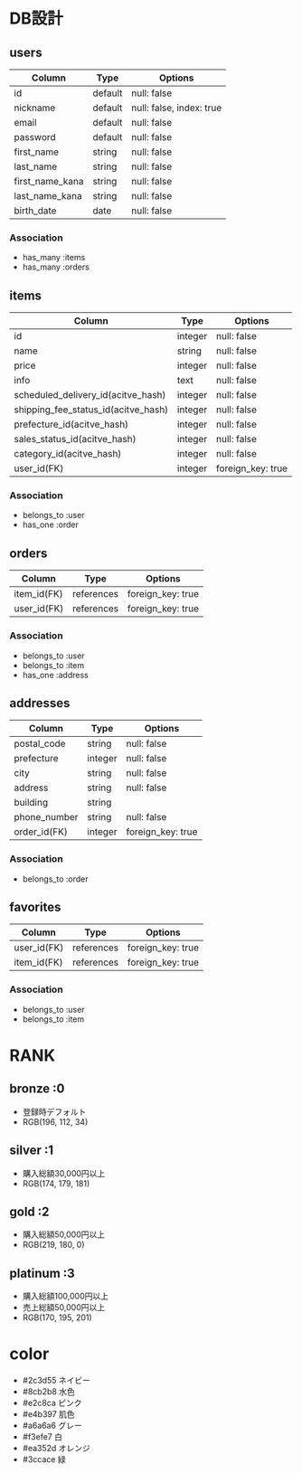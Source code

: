 # DB設計

## users
| Column | Type | Options |
|--------|------|---------|
| id | default | null: false |
| nickname | default | null: false, index: true |
| email | default | null: false |
| password | default | null: false |
| first_name | string | null: false |
| last_name | string | null: false |
| first_name_kana | string | null: false |
| last_name_kana | string | null: false |
| birth_date | date | null: false |

### Association
* has_many :items
* has_many :orders


## items
| Column | Type | Options |
|--------|------|---------|
| id | integer | null: false |
| name | string | null: false |
| price | integer | null: false |
| info | text | null: false |
| scheduled_delivery_id(acitve_hash)  | integer    | null: false       |
| shipping_fee_status_id(acitve_hash) | integer    | null: false       |
| prefecture_id(acitve_hash)          | integer    | null: false       |
| sales_status_id(acitve_hash)        | integer    | null: false       |
| category_id(acitve_hash)            | integer    | null: false       |
| user_id(FK) | integer | foreign_key: true |

### Association
* belongs_to :user
* has_one :order

## orders
| Column | Type | Options |
|--------|------|---------|
| item_id(FK) | references | foreign_key: true |
| user_id(FK) | references | foreign_key: true |

### Association
* belongs_to :user
* belongs_to :item
* has_one :address


## addresses
| Column       | Type    | Options           |
|--------------|---------|-------------------|
| postal_code  | string  | null: false       |
| prefecture   | integer | null: false       |
| city         | string  | null: false       |
| address      | string  | null: false       |
| building     | string  |                   |
| phone_number | string  | null: false       |
| order_id(FK)  | integer | foreign_key: true |

### Association
* belongs_to :order




## favorites
| Column | Type | Options |
|--------|------|---------|
| user_id(FK) | references | foreign_key: true |
| item_id(FK) | references | foreign_key: true |

### Association
* belongs_to :user
* belongs_to :item


# RANK
## bronze :0
* 登録時デフォルト
* RGB(196, 112, 34)

## silver :1
* 購入総額30,000円以上
* RGB(174, 179, 181)

## gold :2
* 購入総額50,000円以上
* RGB(219, 180, 0)

## platinum :3
* 購入総額100,000円以上
* 売上総額50,000円以上
* RGB(170, 195, 201)

# color
* #2c3d55 ネイビー
* #8cb2b8 水色
* #e2c8ca ピンク
* #e4b397 肌色
* #a6a6a6 グレー
* #f3efe7 白
* #ea352d オレンジ
* #3ccace 緑